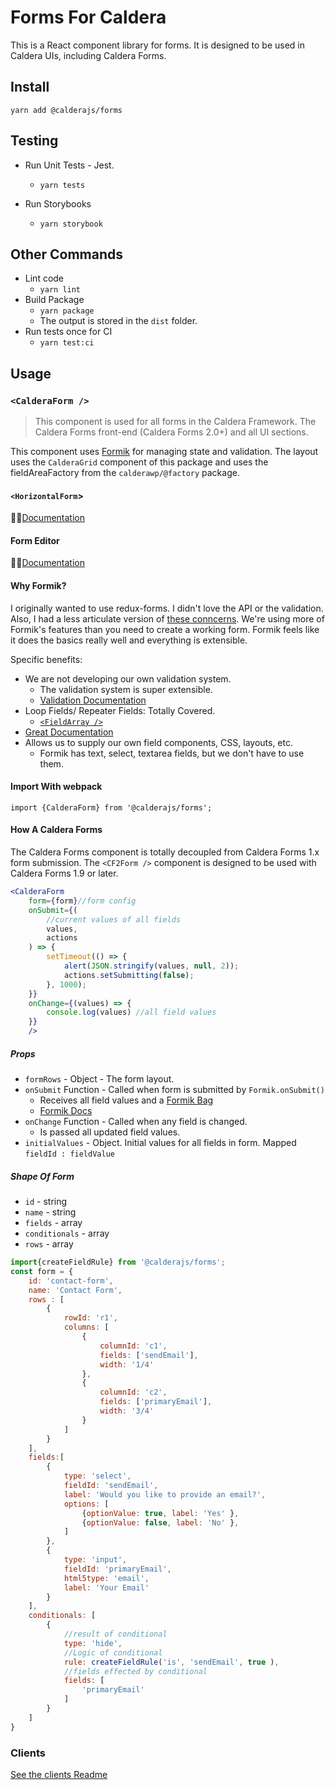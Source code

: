 # Forms For Caldera
This is a React component library for forms. It is designed to be used in Caldera UIs, including Caldera Forms.

## Install
`yarn add @calderajs/forms`

## Testing

* Run Unit Tests - Jest.
    - `yarn tests`

* Run Storybooks
    - `yarn storybook`

## Other Commands
* Lint code
    - `yarn lint`
* Build Package
    - `yarn package`
    - The output is stored in the `dist` folder.
* Run tests once for CI
   - `yarn test:ci` 
    
## Usage

### `<CalderaForm />`
>This component is used for all forms in the Caldera Framework. The Caldera Forms front-end (Caldera Forms 2.0+) and all UI sections.

This component uses [Formik](https://jaredpalmer.com/formik/) for managing state and validation. The layout uses the `CalderaGrid` component of this package and uses the fieldAreaFactory from the `calderawp/@factory` package.
#### `<HorizontalForm`>
🌋👀[Documentation](./src/HorizontalForm/README.md)
#### Form Editor 
🌋👀[Documentation](./src/FormEditor/README.md)

#### Why Formik?
I originally wanted to use redux-forms. I didn't love the API or the validation. Also, I had a less articulate version of [these conncerns](https://jaredpalmer.com/formik/docs/overview#why-not-redux-form). We're using more of Formik's features than you need to create a working form. Formik feels like it does the basics really well and everything is extensible.

Specific benefits:
* We are not developing our own validation system.
    - The validation system is super extensible.
    - [Validation Documentation](https://jaredpalmer.com/formik/docs/guides/validation)
* Loop Fields/ Repeater Fields: Totally Covered.
    - [`<FieldArray />`](https://jaredpalmer.com/formik/docs/api/fieldarray)
* [Great Documentation](https://jaredpalmer.com/formik/docs/overview)
* Allows us to supply our own field components, CSS, layouts, etc.
    * Formik has text, select, textarea fields, but we don't have to use them.
 

#### Import With webpack
`import {CalderaForm} from '@calderajs/forms';`
   
#### How A Caldera Forms
The Caldera Forms component is totally decoupled from Caldera Forms 1.x form submission. The `<CF2Form />` component is designed to be used with Caldera Forms 1.9 or later.

```jsx
<CalderaForm
    form={form}//form config
    onSubmit={(
        //current values of all fields
        values, 
        actions
    ) => {
        setTimeout(() => {
            alert(JSON.stringify(values, null, 2));
            actions.setSubmitting(false);
        }, 1000);
    }}
    onChange={(values) => {
        console.log(values) //all field values
    }}
	/>
```

##### Props
* `formRows` - Object - The form layout. 
* `onSubmit` Function - Called when form is submitted by `Formik.onSubmit()`
    - Receives all field values and a [Formik Bag](https://jaredpalmer.com/formik/docs/api/withformik#the-formikbag)
    - [Formik Docs](https://jaredpalmer.com/formik/docs/api/formik#onsubmit-values-values-formikbag-formikbag-void)
* `onChange` Function - Called when any field is changed.
    - Is passed all updated field values.
 * `initialValues` - Object. Initial values for all fields in form. Mapped `fieldId : fieldValue`

##### Shape Of Form

* `id` - string
* `name` - string
* `fields` - array
* `conditionals` - array
* `rows` - array

```js
import{createFieldRule} from '@calderajs/forms';
const form = {
	id: 'contact-form',
	name: 'Contact Form',
	rows : [
	    {
	    	rowId: 'r1',
	    	columns: [
	    		{
	    			columnId: 'c1',
	    			fields: ['sendEmail'],
	    			width: '1/4'
	    		},
	    		{
                    columnId: 'c2',
                    fields: ['primaryEmail'],
                    width: '3/4'
                }
	    	]
	    }	
	],
	fields:[
		{
            type: 'select',
            fieldId: 'sendEmail',
            label: 'Would you like to provide an email?',
            options: [
            	{optionValue: true, label: 'Yes' },
            	{optionValue: false, label: 'No' },
            ]
        },
		{
			type: 'input',
			fieldId: 'primaryEmail',
			html5type: 'email',
			label: 'Your Email'
		}
	],
	conditionals: [
		{
			//result of conditional
			type: 'hide',
			//Logic of conditional
			rule: createFieldRule('is', 'sendEmail', true ),
			//fields effected by conditional
			fields: [
				'primaryEmail'
			]
		}
	]
}
```


### Clients
[See the clients Readme](./src/components/Http/README.md)
